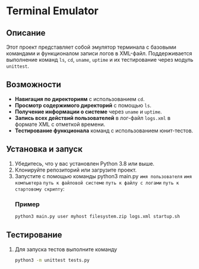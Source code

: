 # Terminal Emulator

## Описание
Этот проект представляет собой эмулятор терминала с базовыми командами и функционалом записи логов в XML-файл. Поддерживается выполнение команд `ls`, `cd`, `uname`, `uptime` и их тестирование через модуль `unittest`.

## Возможности
- **Навигация по директориям** с использованием `cd`.
- **Просмотр содержимого директорий** с помощью `ls`.
- **Получение информации о системе** через `uname` и `uptime`.
- **Запись всех действий пользователей** в лог-файл `logs.xml` в формате XML с отметкой времени.
- **Тестирование функционала** команд с использованием юнит-тестов.

## Установка и запуск
1. Убедитесь, что у вас установлен Python 3.8 или выше.
2. Клонируйте репозиторий или загрузите проект.
3. Запустите с помощью команды python3 main.py `имя пользователя` `имя компьютера` `путь к файловой системе` `путь к файлу с логами` `путь к стартовому скрипту`:
    ### Пример
   ```zsh
   python3 main.py user myhost filesystem.zip logs.xml startup.sh

## Тестирование
1. Для запуска тестов выполните команду
   ```zsh
   python3 -m unittest tests.py
##
